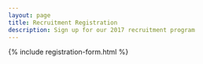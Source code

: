 ```yaml
---
layout: page
title: Recruitment Registration
description: Sign up for our 2017 recruitment program
---
```

{% include registration-form.html %}